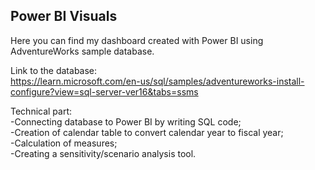 ## Power BI Visuals

Here you can find my dashboard created with Power BI using AdventureWorks sample database.

Link to the database:  
https://learn.microsoft.com/en-us/sql/samples/adventureworks-install-configure?view=sql-server-ver16&tabs=ssms

Technical part:  
-Connecting database to Power BI by writing SQL code;  
-Creation of calendar table to convert calendar year to fiscal year;  
-Calculation of measures;  
-Creating a sensitivity/scenario analysis tool.  
